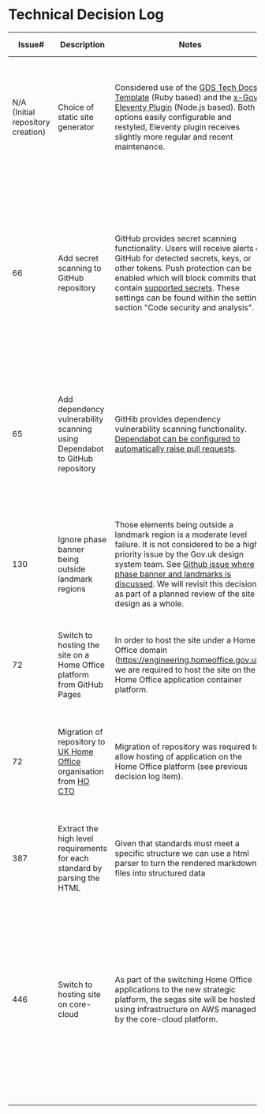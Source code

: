 # Technical Decision Log

| Issue#                            | Description                                                                                                                         | Notes                                                                                                                                                                                                                                                                                                                                                                                                                | Decision                                                                                                                                                                                                                                                                          | Decision Date | Further Information             |
|-----------------------------------|-------------------------------------------------------------------------------------------------------------------------------------|----------------------------------------------------------------------------------------------------------------------------------------------------------------------------------------------------------------------------------------------------------------------------------------------------------------------------------------------------------------------------------------------------------------------|-----------------------------------------------------------------------------------------------------------------------------------------------------------------------------------------------------------------------------------------------------------------------------------|---------------|---------------------------------|
| N/A (Initial repository creation) | Choice of static site generator                                                                                                     | Considered use of the [GDS Tech Docs Template](https://github.com/alphagov/tech-docs-template) (Ruby based) and the [x-Gov Eleventy Plugin](https://github.com/x-govuk/govuk-eleventy-plugin) (Node.js based). Both options easily configurable and restyled, Eleventy plugin receives slightly more regular and recent maintenance.                                                                                 | Use the x-Gov Eleventy Plugin for creation of this site, due to better inhouse familiarity with Node.js and better record of plugin maintenance.                                                                                                                                  | 2022-05-17    | None                            |
| 66                                | Add secret scanning to GitHub repository                                                                                            | GitHub provides secret scanning functionality. Users will receive alerts on GitHub for detected secrets, keys, or other tokens. Push protection can be enabled which will block commits that contain [supported secrets](https://docs.github.com/en/code-security/secret-scanning/secret-scanning-patterns#supported-secrets). These settings can be found within the settings section "Code security and analysis". | Enable "Secret scanning" with "Push protection" within repository settings. Organisation administrators, repository administrators and teams with the security manager role will receive alerts when scan detects a secret.                                                       | 2023-06-01    | None                            |
| 65                                | Add dependency vulnerability scanning using Dependabot to GitHub repository                                                         | GitHib provides dependency vulnerability scanning functionality. [Dependabot can be configured to automatically raise pull requests](https://docs.github.com/en/enterprise-cloud@latest/code-security/dependabot/dependabot-version-updates/configuring-dependabot-version-updates).                                                                                                                                 | Dependabot configured to scan npm dependencies daily and github-actions dependencies weekly. These differ due to anticipated update cadence.                                                                                                                                      | 2023-06-02    | None                            |
| 130                               | Ignore phase banner being outside landmark regions                                                                                  | Those elements being outside a landmark region is a moderate level failure. It is not considered to be a high priority issue by the Gov.uk design system team. See [Github issue where phase banner and landmarks is discussed](https://github.com/alphagov/govuk-frontend/issues/1604). We will revisit this decision as part of a planned review of the site design as a whole.                                    | Axe-core has been configured to ignore elements with a `data-axe-exclude` attribute. This has been added to the phase banner and breadcrumbs.                                                                                                                                     | 2023-06-16    | None                            |
| 72                                | Switch to hosting the site on a Home Office platform from GitHub Pages                                                              | In order to host the site under a Home Office domain (https://engineering.homeoffice.gov.uk), we are required to host the site on the Home Office application container platform.                                                                                                                                                                                                                                    | Deployment actions updated to deploy to Home Office platform.                                                                                                                                                                                                                     | 2023-06-13    | Superseded by decision log 446  |  
| 72                                | Migration of repository to [UK Home Office](https://github.com/UKHomeOffice) organisation from [HO CTO](https://github.com/HO-CTO/) | Migration of repository was required to allow hosting of application on the Home Office platform (see previous decision log item).                                                                                                                                                                                                                                                                                   | Migration of repository to  [UK Home Office](https://github.com/UKHomeOffice/engineering-guidance-and-standards). The [previous repository location](https://github.com/HO-CTO/engineering-guidance-and-standards) has been updated to provide a redirection to the new location. | 2023-06-13    | None                            | 
 | 387                               | Extract the high level requirements for each standard by parsing the HTML                                                           | Given that standards must meet a specific structure we can use a html parser to turn the rendered markdown files into structured data                                                                                                                                                                                                                                                                                | Use [parse5](https://parse5.js.org/) to extract structured data from standards documents                                                                                                                                                                                          | 2024-03-01    | None                            |
| 446                               | Switch to hosting site on core-cloud                                                                                                | As part of the switching Home Office applications to the new strategic platform, the segas site will be hosted using infrastructure on AWS managed by the core-cloud platform.                                                                                                                                                                                                                                       | The site will use a GitHub action and an AWS role linked to the repository to sync the site to an S3 bucket provided by the core-cloud platform. The platform will handle serving the site's files from the provided bucket using a CloudFront distribution.                      | 2024-08-16    | This supersedes decision log 72 |
